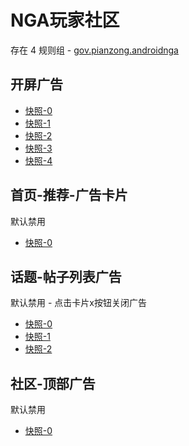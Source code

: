 # NGA玩家社区

存在 4 规则组 - [gov.pianzong.androidnga](/src/apps/gov.pianzong.androidnga.ts)

## 开屏广告

- [快照-0](https://i.gkd.li/import/12476484)
- [快照-1](https://i.gkd.li/import/12706127)
- [快照-2](https://i.gkd.li/import/12864707)
- [快照-3](https://i.gkd.li/import/12911882)
- [快照-4](https://i.gkd.li/import/13798686)

## 首页-推荐-广告卡片

默认禁用

- [快照-0](https://i.gkd.li/import/12482727)

## 话题-帖子列表广告

默认禁用 - 点击卡片x按钮关闭广告

- [快照-0](https://i.gkd.li/import/12655805)
- [快照-1](https://i.gkd.li/import/12706140)
- [快照-2](https://i.gkd.li/import/13303236)

## 社区-顶部广告

默认禁用

- [快照-0](https://i.gkd.li/import/12706132)
